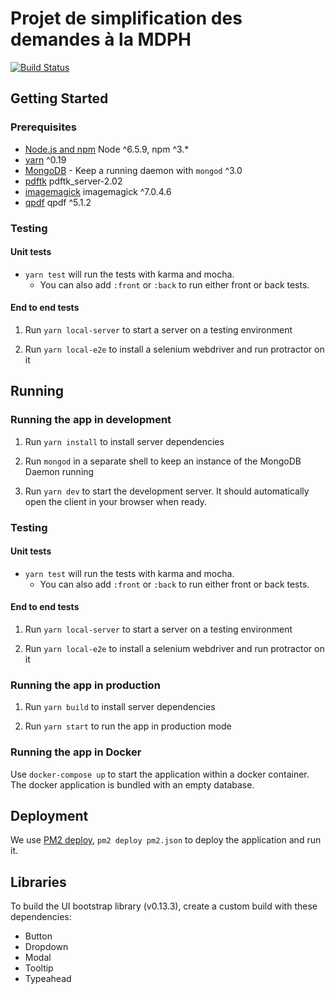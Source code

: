 Projet de simplification des demandes à la MDPH
================================================


[![Build Status](https://circleci.com/gh/sgmap/mdph.svg?style=svg)](https://circleci.com/gh/sgmap/mdph)

## Getting Started

### Prerequisites

- [Node.js and npm](https://nodejs.org/) Node ^6.5.9, npm ^3.*
- [yarn](https://yarnpkg.com/) ^0.19
- [MongoDB](https://www.mongodb.org/) - Keep a running daemon with `mongod` ^3.0
- [pdftk](https://www.pdflabs.com/tools/pdftk-the-pdf-toolkit) pdftk_server-2.02
- [imagemagick](https://www.imagemagick.org/script/download.php) imagemagick ^7.0.4.6
- [qpdf](https://sourceforge.net/projects/qpdf/files/?SetFreedomCookie) qpdf ^5.1.2

### Testing

#### Unit tests

- `yarn test` will run the tests with karma and mocha.
  - You can also add `:front` or `:back` to run either front or back tests.

#### End to end tests

1. Run `yarn local-server` to start a server on a testing environment

2. Run `yarn local-e2e` to install a selenium webdriver and run protractor on it

## Running

### Running the app in development

1. Run `yarn install` to install server dependencies

2. Run `mongod` in a separate shell to keep an instance of the MongoDB Daemon running

3. Run `yarn dev` to start the development server. It should automatically open the client in your browser when ready.

### Testing

#### Unit tests

- `yarn test` will run the tests with karma and mocha.
  - You can also add `:front` or `:back` to run either front or back tests.

#### End to end tests

1. Run `yarn local-server` to start a server on a testing environment

2. Run `yarn local-e2e` to install a selenium webdriver and run protractor on it

### Running the app in production

1. Run `yarn build` to install server dependencies

2. Run `yarn start` to run the app in production mode

### Running the app in Docker

Use `docker-compose up` to start the application within a docker container.
The docker application is bundled with an empty database.

## Deployment

We use [PM2 deploy](http://pm2.keymetrics.io/docs/usage/deployment/), `pm2 deploy pm2.json` to deploy the application and run it.

## Libraries

To build the UI bootstrap library (v0.13.3), create a custom build with these dependencies:
  - Button
  - Dropdown
  - Modal
  - Tooltip
  - Typeahead
